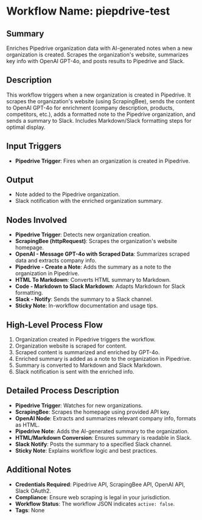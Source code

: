 # Workflow Name: piepdrive-test

## Summary
Enriches Pipedrive organization data with AI-generated notes when a new organization is created. Scrapes the organization's website, summarizes key info with OpenAI GPT-4o, and posts results to Pipedrive and Slack.

## Description
This workflow triggers when a new organization is created in Pipedrive. It scrapes the organization's website (using ScrapingBee), sends the content to OpenAI GPT-4o for enrichment (company description, products, competitors, etc.), adds a formatted note to the Pipedrive organization, and sends a summary to Slack. Includes Markdown/Slack formatting steps for optimal display.

## Input Triggers
- **Pipedrive Trigger**: Fires when an organization is created in Pipedrive.

## Output
- Note added to the Pipedrive organization.
- Slack notification with the enriched organization summary.

## Nodes Involved
- **Pipedrive Trigger**: Detects new organization creation.
- **ScrapingBee (httpRequest)**: Scrapes the organization's website homepage.
- **OpenAI - Message GPT-4o with Scraped Data**: Summarizes scraped data and extracts company info.
- **Pipedrive - Create a Note**: Adds the summary as a note to the organization in Pipedrive.
- **HTML To Markdown**: Converts HTML summary to Markdown.
- **Code - Markdown to Slack Markdown**: Adapts Markdown for Slack formatting.
- **Slack - Notify**: Sends the summary to a Slack channel.
- **Sticky Note**: In-workflow documentation and usage tips.

## High-Level Process Flow
1. Organization created in Pipedrive triggers the workflow.
2. Organization website is scraped for content.
3. Scraped content is summarized and enriched by GPT-4o.
4. Enriched summary is added as a note to the organization in Pipedrive.
5. Summary is converted to Markdown and Slack Markdown.
6. Slack notification is sent with the enriched info.

## Detailed Process Description
- **Pipedrive Trigger**: Watches for new organizations.
- **ScrapingBee**: Scrapes the homepage using provided API key.
- **OpenAI Node**: Extracts and summarizes relevant company info, formats as HTML.
- **Pipedrive Note**: Adds the AI-generated summary to the organization.
- **HTML/Markdown Conversion**: Ensures summary is readable in Slack.
- **Slack Notify**: Posts the summary to a specified Slack channel.
- **Sticky Note**: Explains workflow logic and best practices.

## Additional Notes
- **Credentials Required**: Pipedrive API, ScrapingBee API, OpenAI API, Slack OAuth2.
- **Compliance**: Ensure web scraping is legal in your jurisdiction.
- **Workflow Status**: The workflow JSON indicates `active: false`.
- **Tags**: None
